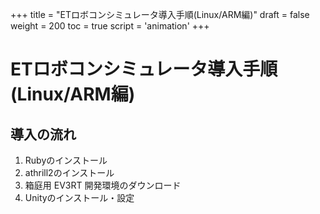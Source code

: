 +++
title = "ETロボコンシミュレータ導入手順(Linux/ARM編)"
draft = false
weight = 200
toc = true
script = 'animation'
+++
# ETロボコンシミュレータ導入手順(Linux/ARM編)



## 導入の流れ

1. Rubyのインストール
2. athrill2のインストール
3. 箱庭用 EV3RT 開発環境のダウンロード
4. Unityのインストール・設定



